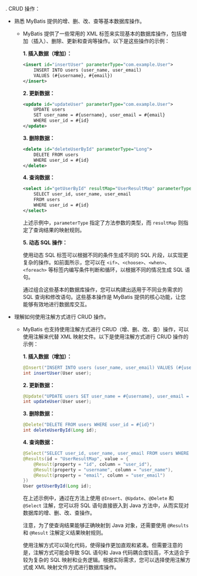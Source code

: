 . CRUD 操作：

- 熟悉 MyBatis 提供的增、删、改、查等基本数据库操作。

  - MyBatis 提供了一些常用的 XML 标签来实现基本的数据库操作，包括增加（插入）、删除、更新和查询等操作。以下是这些操作的示例：

    **1. 插入数据（增加）：**

    ```xml
    <insert id="insertUser" parameterType="com.example.User">
        INSERT INTO users (user_name, user_email)
        VALUES (#{username}, #{email})
    </insert>
    ```

    **2. 更新数据：**

    ```xml
    <update id="updateUser" parameterType="com.example.User">
        UPDATE users
        SET user_name = #{username}, user_email = #{email}
        WHERE user_id = #{id}
    </update>
    ```

    **3. 删除数据：**

    ```xml
    <delete id="deleteUserById" parameterType="Long">
        DELETE FROM users
        WHERE user_id = #{id}
    </delete>
    ```

    **4. 查询数据：**

    ```xml
    <select id="getUserById" resultMap="UserResultMap" parameterType="Long">
        SELECT user_id, user_name, user_email
        FROM users
        WHERE user_id = #{id}
    </select>
    ```

    上述示例中，`parameterType` 指定了方法参数的类型，而 `resultMap` 则指定了查询结果的映射规则。

    **5. 动态 SQL 操作：**

    使用动态 SQL 标签可以根据不同的条件生成不同的 SQL 片段，以实现更复杂的操作。如前面所示，您可以在 `<if>`、`<choose>`、`<when>`、`<foreach>` 等标签内编写条件判断和循环，以根据不同的情况生成 SQL 语句。

    通过组合这些基本的数据库操作，您可以构建出适用于不同业务需求的 SQL 查询和修改语句。这些基本操作是 MyBatis 提供的核心功能，让您能够有效地进行数据库交互。

- 理解如何使用注解方式进行 CRUD 操作。

  - MyBatis 也支持使用注解方式进行 CRUD（增、删、改、查）操作，可以使用注解来代替 XML 映射文件。以下是使用注解方式进行 CRUD 操作的示例：

    **1. 插入数据（增加）：**

    ```java
    @Insert("INSERT INTO users (user_name, user_email) VALUES (#{username}, #{email})")
    int insertUser(User user);
    ```

    **2. 更新数据：**

    ```java
    @Update("UPDATE users SET user_name = #{username}, user_email = #{email} WHERE user_id = #{id}")
    int updateUser(User user);
    ```

    **3. 删除数据：**

    ```java
    @Delete("DELETE FROM users WHERE user_id = #{id}")
    int deleteUserById(Long id);
    ```

    **4. 查询数据：**

    ```java
    @Select("SELECT user_id, user_name, user_email FROM users WHERE user_id = #{id}")
    @Results(id = "UserResultMap", value = {
        @Result(property = "id", column = "user_id"),
        @Result(property = "username", column = "user_name"),
        @Result(property = "email", column = "user_email")
    })
    User getUserById(Long id);
    ```

    在上述示例中，通过在方法上使用 `@Insert`、`@Update`、`@Delete` 和 `@Select` 注解，您可以将 SQL 语句直接嵌入到 Java 方法中，从而实现对数据库的增、删、改、查操作。

    注意，为了使查询结果能够正确映射到 Java 对象，还需要使用 `@Results` 和 `@Result` 注解定义结果映射规则。

    使用注解方式可以简化代码，使得操作更加直观和紧凑。但需要注意的是，注解方式可能会导致 SQL 语句和 Java 代码耦合度较高，不太适合于较为复杂的 SQL 映射和业务逻辑。根据实际需求，您可以选择使用注解方式或 XML 映射文件方式进行数据库操作。